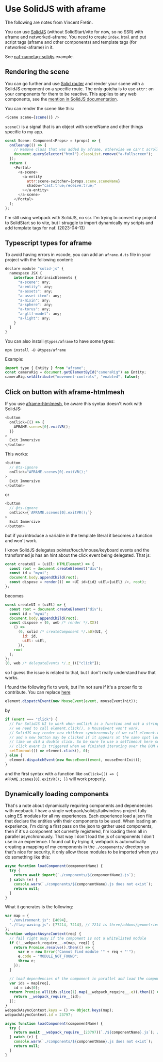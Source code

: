 # Use SolidJS with aframe

The following are notes from Vincent Fretin.

You can use [SolidJS](https://www.solidjs.com) (without SolidStart/vite for now, so no SSR) with aframe and networked-aframe.
You need to create `index.html` and put script tags (aframe and other components) and template tags (for networked-aframe) in it.

See [naf-nametag-solidjs](https://github.com/networked-aframe/naf-nametag-solidjs) example.

## Rendering the scene

You can go further and use [Solid router](https://github.com/solidjs/solid-router) and render your scene with a SolidJS component on a specific route.
The only gotcha is to use `attr:` on your components for them to be reactive. This applies to any web components, see the [mention in SolidJS documentation](https://www.solidjs.com/docs/latest/api#attr___).

You can render the scene like this:

```js
<Scene scene={scene()} />
```

`scene()` is a signal that is an object with sceneName and other things specific to my app.

```js
const Scene: Component<Props> = (props) => {
  onCleanup(() => {
    // Remove class that was added by aframe, otherwise we can't scroll. (not needed in aframe 1.7.0)
    document.querySelector("html").classList.remove("a-fullscreen");
  });
  return (
    <Portal>
      <a-scene>
        <a-entity
          attr:scene-switcher={props.scene.sceneName}
          shadow="cast:true;receive:true;"
        ></a-entity>
      </a-scene>
    </Portal>
  );
};
```

I'm still using webpack with SolidJS, no ssr.
I'm trying to convert my project to SolidStart so to vite, but I struggle to import dynamically my scripts and add template tags for naf. (2023-04-13)

## Typescript types for aframe

To avoid having errors in vscode, you can add an `aframe.d.ts` file in your project with the following content:

```js
declare module "solid-js" {
  namespace JSX {
    interface IntrinsicElements {
      "a-scene": any;
      "a-entity": any;
      "a-assets": any;
      "a-asset-item": any;
      "a-mixin": any;
      "a-sphere": any;
      "a-torus": any;
      "a-gltf-model": any;
      "a-light": any;
    }
  }
}
```

You can also install `@types/aframe` to have some types:

```
npm install -D @types/aframe
```

Example:

```js
import type { Entity } from "aframe";
const cameraRig = document.getElementById("cameraRig") as Entity;
cameraRig.setAttribute("movement-controls", "enabled", false);
```

## Click on button with aframe-htmlmesh

If you use [aframe-htmlmesh](https://github.com/AdaRoseCannon/aframe-htmlmesh), be aware this syntax doesn't work with SolidJS:

```js
<button
  onClick={() => {
    AFRAME.scenes[0].exitVR();
  }}
>
  Exit Immersive
</button>
```

This works:

```js
<button
  // @ts-ignore
  onClick="AFRAME.scenes[0].exitVR();"
>
  Exit Immersive
</button>
```

or

```js
<button
  // @ts-ignore
  onClick={`AFRAME.scenes[0].exitVR();`}
>
  Exit Immersive
</button>
```

but if you introduce a variable in the template literal it becomes a function and won't work.

I know SolidJS delegates pointer/touch/mouse/keyboard events and the transformed js has an hint about the click event being delegated.
That js:

```js
const createUI = (uiEl: HTMLElement) => {
  const root = document.createElement("div");
  const id = "myui";
  document.body.appendChild(root);
  const dispose = render(() => <UI id={id} uiEl={uiEl} />, root);
};
```

becomes

```js
const createUI = (uiEl) => {
  const root = document.createElement("div");
  const id = "myui";
  document.body.appendChild(root);
  const dispose = (0, web /* render */.XX)(
    () =>
      (0, solid /* createComponent */.a0)(UI, {
        id: id,
        uiEl: uiEl,
      }),
    root
  );
};
(0, web /* delegateEvents */.z_)(["click"]);
```

so I guess the issue is related to that, but I don't really understand how that works.

I found the following fix to work, but I'm not sure if it's a proper fix to contribute.
You can replace [here](https://github.com/AdaRoseCannon/aframe-htmlmesh/blob/fcedc6d86dcafc122183d518984f45c972e7b154/src/HTMLMesh.js#L527)

```js
element.dispatchEvent(new MouseEvent(event, mouseEventInit));
```

by

```js
if (event === "click") {
  // For SolidJS UI to work when onClick is a function and not a string,
  // we need to call element.click(), a MouseEvent won't work.
  // SolidJS may render new children synchronously if we call element.click()
  // and a new button may be clicked if it appears at the same spot looking
  // like we did a double click. So be sure to use a setTimeout here so the
  // click event is triggered when we finished iterating over the DOM elements.
  setTimeout(() => element.click(), 0);
} else {
  element.dispatchEvent(new MouseEvent(event, mouseEventInit));
}
```

and the first syntax with a function like `onClick={() => { AFRAME.scenes[0].exitVR(); }}` will work properly.

## Dynamically loading components

That's a note about dynamically requiring components and dependencies with wepback.
I have a single webpack/solidjs/tailwindcss project fully using ES modules for all my experiences.
Each experience load a json file that declare the entities with their components to be used.
When loading an experience, I'm doing a first pass on the json to gather used components,
then if it's a component not currently registered, I'm loading them all in parallel asynchronously.
That way I don't load the js of components I don't use in an experience.
I found out by trying it, webpack is automatically creating a mapping of my components in the
`./components/` directory so that's nice for security, it only allow those modules to be imported
when you do something like this:

```js
async function loadComponent(componentName) {
  try {
    return await import(`./components/${componentName}.js`);
  } catch (e) {
    console.warn(`./components/${componentName}.js does not exist`);
    return null;
  }
}
```

What it generates is the following:

```js
var map = {
  "./environment.js": [4094],
  "./flag-waving.js": [77214, 7214], // 7214 is three/addons/geometries/ParametricGeometry.js
};
function webpackAsyncContext(req) {
  // fail right away if the component is not a whitelisted module
  if (!__webpack_require__.o(map, req)) {
    return Promise.resolve().then(() => {
      var e = new Error("Cannot find module '" + req + "'");
      e.code = "MODULE_NOT_FOUND";
      throw e;
    });
  }

  // load dependencies of the component in parallel and load the component
  var ids = map[req],
    id = ids[0];
  return Promise.all(ids.slice(1).map(__webpack_require__.e)).then(() => {
    return __webpack_require__(id);
  });
}
webpackAsyncContext.keys = () => Object.keys(map);
webpackAsyncContext.id = 23797;

async function loadComponent(componentName) {
  try {
    return await __webpack_require__(23797)(`./${componentName}.js`); // __webpack_require__ will use the defined webpackAsyncContext above
  } catch (e) {
    console.warn(`./components/${componentName}.js does not exist`);
    return null;
  }
}
```
